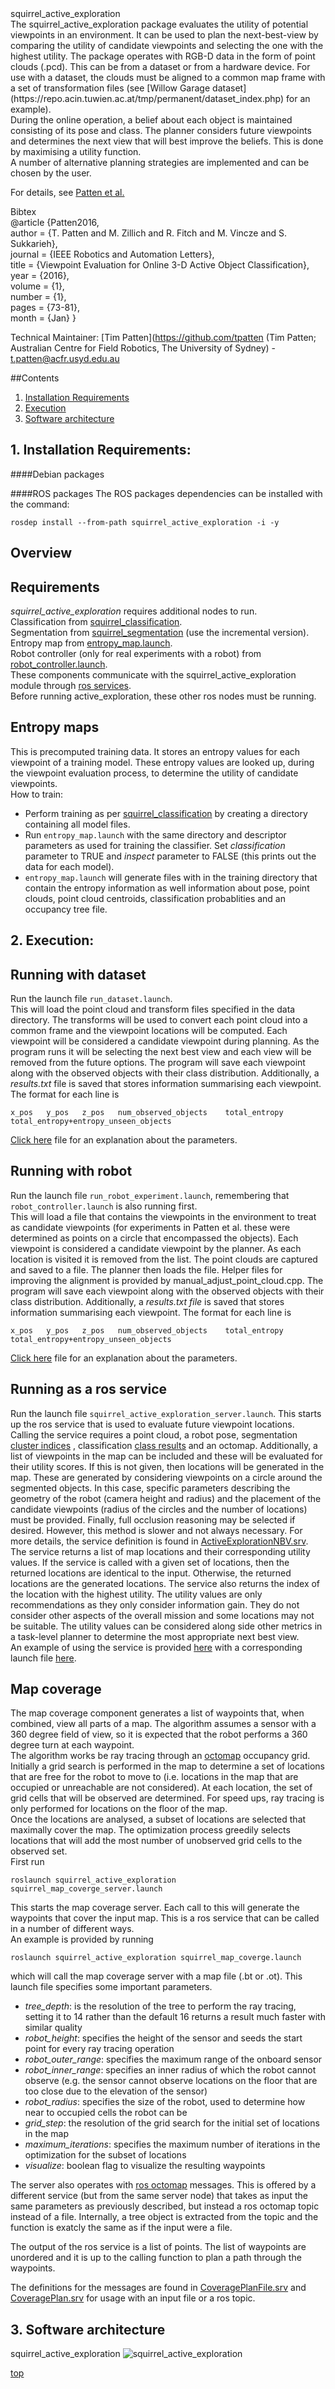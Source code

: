 <a id="top"/> 
squirrel_active_exploration
<br />
The squirrel_active_exploration package evaluates the utility of potential viewpoints in an environment. It can be used to plan the next-best-view by comparing the utility of candidate viewpoints and selecting the one with the highest utility. The package operates with RGB-D data in the form of point clouds (.pcd). This can be from a dataset or from a hardware device. For use with a dataset, the clouds must be aligned to a common map frame with a set of transformation files (see [Willow Garage dataset](https://repo.acin.tuwien.ac.at/tmp/permanent/dataset_index.php) for an example). <br />
During the online operation, a belief about each object is maintained consisting of its pose and class. The planner considers future viewpoints and determines the next view that will best improve the beliefs. This is done by maximising a utility function. <br />
A number of alternative planning strategies are implemented and can be chosen by the user.

For details, see [Patten et al.](http://ieeexplore.ieee.org/xpl/articleDetails.jsp?arnumber=7349156&filter%3DAND%28p_IS_Number%3A7163696%29)

Bibtex <br />
@article {Patten2016, <br />
    author = {T. Patten and M. Zillich and R. Fitch and M. Vincze and S. Sukkarieh}, <br />
    journal = {IEEE Robotics and Automation Letters}, <br />
    title = {Viewpoint Evaluation for Online 3-D Active Object Classification}, <br />
    year = {2016}, <br />
    volume = {1}, <br />
    number = {1}, <br />
    pages = {73-81}, <br />
    month = {Jan} }

Technical Maintainer: [Tim Patten](https://github.com/tpatten (Tim Patten; Australian Centre for Field Robotics, The University of Sydney) - t.patten@acfr.usyd.edu.au


##Contents

1. <a href="#1--installation-requirements">Installation Requirements</a>
2. <a href="#2--execution">Execution</a>
3. <a href="#3--software-architecture">Software architecture</a>


## 1. Installation Requirements: <a id="1--installation-requirements"/> 

####Debian packages

####ROS packages
The ROS packages dependencies can be installed with the command:
```
rosdep install --from-path squirrel_active_exploration -i -y
```

## Overview

## Requirements
*squirrel_active_exploration* requires additional nodes to run. <br />
Classification from [squirrel_classification](https://github.com/squirrel-project/squirrel_perception/blob/indigo_dev/squirrel_classification/launch/startup.launch). <br />
Segmentation from [squirrel_segmentation](https://github.com/squirrel-project/squirrel_perception/tree/indigo_dev/squirrel_segmentation/launch) (use the incremental version). <br />
Entropy map from [entropy_map.launch](https://github.com/squirrel-project/squirrel_perception/blob/indigo_dev/squirrel_active_exploration/launch/entropy_map.launch). <br />
Robot controller (only for real experiments with a robot) from [robot_controller.launch](https://github.com/squirrel-project/squirrel_perception/blob/indigo_dev/squirrel_active_exploration/launch/robot_controller.launch). <br />
These components communicate with the squirrel_active_exploration module through [ros services](http://wiki.ros.org/Services). <br />
Before running active_exploration, these other ros nodes must be running.

## Entropy maps
This is precomputed training data. It stores an entropy values for each viewpoint of a training model. These entropy values are looked up, during the viewpoint evaluation process, to determine the utility of candidate viewpoints. <br />
How to train:
  * Perform training as per [squirrel_classification](https://github.com/squirrel-project/squirrel_perception/tree/indigo_dev/squirrel_classification) by creating a directory containing all model files.
  * Run `entropy_map.launch` with the same directory and descriptor parameters as used for training the classifier. Set *classification* parameter to TRUE and *inspect* parameter to FALSE (this prints out the data for each model).
  * `entropy_map.launch` will generate files with in the training directory that contain the entropy information as well information
about pose, point clouds, point cloud centroids, classification probablities and an occupancy tree file.

## 2. Execution: <a id="2--execution"/> 
## Running with dataset
Run the launch file `run_dataset.launch`. <br />
This will load the point cloud and transform files specified in the data directory. The transforms will be used to convert each point cloud into a common frame and the viewpoint locations will be computed. Each viewpoint will be considered a candidate viewpoint during planning. As the program runs it will be selecting the next best view and each view will be removed from the future options. The program will save each viewpoint along with the observed objects with their class distribution. Additionally, a *results.txt* file
is saved that stores information summarising each viewpoint. The format for each line is
```
x_pos	y_pos	z_pos	num_observed_objects	total_entropy	total_entropy+entropy_unseen_objects
```

[Click here](https://github.com/squirrel-project/squirrel_perception/blob/indigo_dev/squirrel_active_exploration/parameters_run_with_dataset.txt) file for an explanation about the parameters.

## Running with robot
Run the launch file `run_robot_experiment.launch`, remembering that `robot_controller.launch` is also running first. <br />
This will load a file that contains the viewpoints in the environment to treat as candidate viewpoints (for experiments in Patten et al. these were determined as points on a circle that encompassed the objects). Each viewpoint is considered a candidate viewpoint by the planner. As each location is visited it is removed from the list. The point clouds are captured and saved to a file. The planner then loads the file. Helper files for improving the alignment is provided by manual_adjust_point_cloud.cpp. The program will save each viewpoint along with the observed objects with their class distribution. Additionally, a *results.txt file* is saved that stores information summarising each viewpoint. The format for each line is
```
x_pos	y_pos	z_pos	num_observed_objects	total_entropy	total_entropy+entropy_unseen_objects
```

[Click here](https://github.com/squirrel-project/squirrel_perception/blob/indigo_dev/squirrel_active_exploration/parameters_run_with_robot.txt) file for an explanation about the parameters.

## Running as a ros service
Run the launch file `squirrel_active_exploration_server.launch`. This starts up the ros service that is used to evaluate future viewpoint locations. <br />
Calling the service requires a point cloud, a robot pose, segmentation [cluster indices](https://github.com/squirrel-project/squirrel_common/blob/indigo_dev/squirrel_object_perception_msgs/srv/Segment.srv) , classification [class results](https://github.com/squirrel-project/squirrel_common/blob/indigo_dev/squirrel_object_perception_msgs/srv/Classify.srv) and an octomap. Additionally, a list of viewpoints in the map can be included and these will be evaluated for their utility scores. If this is not given, then locations will be generated in the map. These are generated by considering viewpoints on a circle around the segmented objects. In this case, specific parameters describing the geometry of the robot (camera height and radius) and the placement of the candidate viewpoints (radius of the circles and the number of locations) must be provided. Finally, full occlusion reasoning may be selected if desired. However, this method is slower and not always necessary. For more details, the service definition is found in [ActiveExplorationNBV.srv](https://github.com/tpatten/squirrel_common/blob/indigo_dev/squirrel_object_perception_msgs/srv/ActiveExplorationNBV.srv). <br />
The service returns a list of map locations and their corresponding utility values. If the service is called with a given set of locations, then the returned locations are identical to the input. Otherwise, the returned locations are the generated locations. The service also returns the index of the location with the highest utility. The utility values are only recommendations as they only consider information gain. They do not consider other aspects of the overall mission and some locations may not be suitable. The utility values can be considered along side other metrics in a task-level planner to determine the most appropriate next best view. <br />
An example of using the service is provided [here](https://github.com/tpatten/squirrel_perception/blob/indigo_dev/squirrel_active_exploration/test/test_active_exploration_server.cpp) with a corresponding launch file [here](https://github.com/tpatten/squirrel_perception/blob/indigo_dev/squirrel_active_exploration/launch/test_active_exploration_server.launch).

## Map coverage
The map coverage component generates a list of waypoints that, when combined, view all parts of a map. The algorithm assumes a sensor with a 360 degree field of view, so it is expected that the robot performs a 360 degree turn at each waypoint. <br />
The algorithm works be ray tracing through an [octomap](http://octomap.github.io/) occupancy grid. Initially a grid search is performed in the map to determine a set of locations that are free for the robot to move to (i.e. locations in the map that are occupied or unreachable are not considered). At each location, the set of grid cells that will be observed are determined. For speed ups, ray tracing is only performed for locations on the floor of the map. <br />
Once the locations are analysed, a subset of locations are selected that maximally cover the map. The optimization process greedily selects locations that will add the most number of unobserved grid cells to the observed set. <br />
First run
```
roslaunch squirrel_active_exploration squirrel_map_coverge_server.launch
```
This starts the map coverage server. Each call to this will generate the waypoints that cover the input map. This is a ros service that can be called in a number of different ways. <br />
An example is provided by running
```
roslaunch squirrel_active_exploration squirrel_map_coverge.launch
```
which will call the map coverage server with a map file (.bt or .ot). This launch file specifies some important parameters.
* *tree_depth*: is the resolution of the tree to perform the ray tracing, setting it to 14 rather than the default 16 returns a result much faster with similar quality
* *robot_height*: specifies the height of the sensor and seeds the start point for every ray tracing operation
* *robot_outer_range*: specifies the maximum range of the onboard sensor
* *robot_inner_range*: specifies an inner radius of which the robot cannot observe (e.g. the sensor cannot observe locations on the floor that are too close due to the elevation of the sensor)
* *robot_radius*: specifies the size of the robot, used to determine how near to occupied cells the robot can be
* *grid_step*: the resolution of the grid search for the initial set of locations in the map
* *maximum_iterations*: specifies the maximum number of iterations in the optimization for the subset of locations
* *visualize*: boolean flag to visualize the resulting waypoints

The server also operates with [ros octomap](http://wiki.ros.org/octomap) messages. This is offered by a different service (but from the same server node) that takes as input the same parameters as previously described, but instead a ros octomap topic instead of a file. Internally, a tree object is extracted from the topic and the function is exatcly the same as if the input were a file.

The output of the ros service is a list of points. The list of waypoints are unordered and it is up to the calling function to plan a path through the waypoints.

The definitions for the messages are found in [CoveragePlanFile.srv](https://github.com/squirrel-project/squirrel_common/blob/indigo_dev/squirrel_object_perception_msgs/srv/CoveragePlanFile.srv) and [CoveragePlan.srv](https://github.com/squirrel-project/squirrel_common/blob/indigo_dev/squirrel_object_perception_msgs/srv/CoveragePlan.srv) for usage with an input file or a ros topic.

## 3. Software architecture <a id="3--software-architecture"/> 

squirrel_active_exploration ![squirrel_active_exploration](squirrel_active_exploration.png "Architecture")

<a href="#top">top</a>

